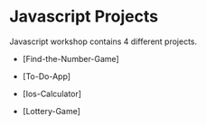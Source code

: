 # Javascript Projects

Javascript workshop contains 4 different projects.


- [Find-the-Number-Game]

- [To-Do-App]

- [Ios-Calculator]

- [Lottery-Game]